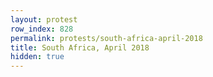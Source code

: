 ```yaml
---
layout: protest
row_index: 828
permalink: protests/south-africa-april-2018
title: South Africa, April 2018
hidden: true
---
```

